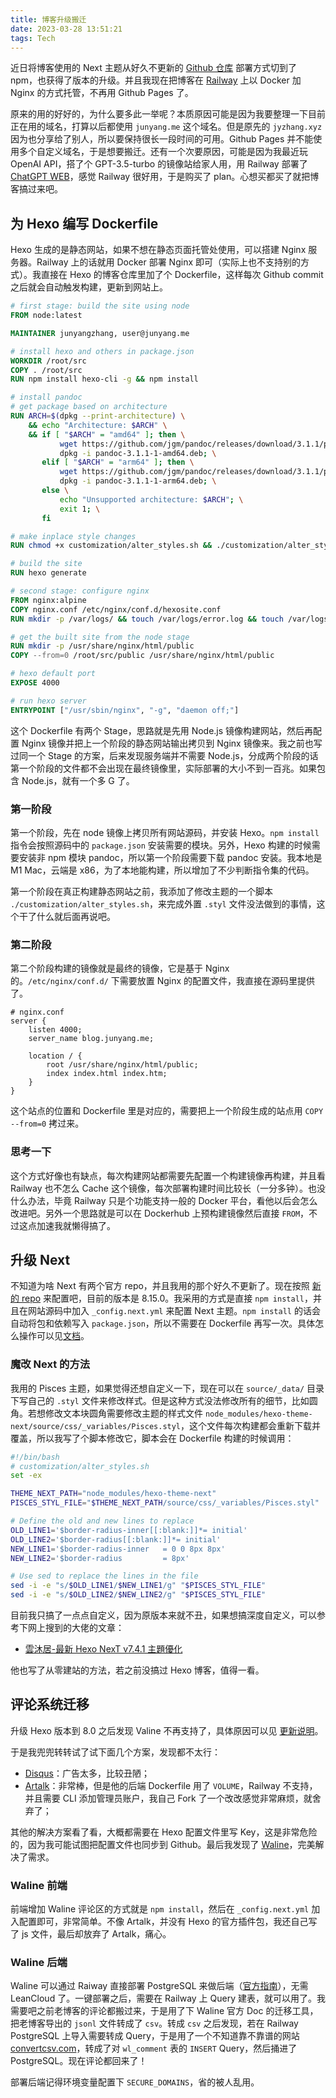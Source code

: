 ```yaml
---
title: 博客升级搬迁
date: 2023-03-28 13:51:21
tags: Tech
---
```


近日将博客使用的 Next 主题从好久不更新的 [Github 仓库](https://github.com/theme-next/hexo-theme-next) 部署方式切到了 npm，也获得了版本的升级。并且我现在把博客在 [Railway](railway.app) 上以 Docker 加 Nginx 的方式托管，不再用 Github Pages 了。

原来的用的好好的，为什么要多此一举呢？本质原因可能是因为我要整理一下目前正在用的域名，打算以后都使用 `junyang.me` 这个域名。但是原先的 `jyzhang.xyz` 因为也分享给了别人，所以要保持很长一段时间的可用。Github Pages 并不能使用多个自定义域名，于是想要搬迁。还有一个次要原因，可能是因为我最近玩 OpenAI API，搭了个 GPT-3.5-turbo 的镜像站给家人用，用 Railway 部署了 [ChatGPT WEB](https://github.com/Chanzhaoyu/chatgpt-web)，感觉 Railway 很好用，于是购买了 plan。心想买都买了就把博客搞过来吧。

## 为 Hexo 编写 Dockerfile

Hexo 生成的是静态网站，如果不想在静态页面托管处使用，可以搭建 Nginx 服务器。Railway 上的话就用 Docker 部署 Nginx 即可（实际上也不支持别的方式）。我直接在 Hexo 的博客仓库里加了个 Dockerfile，这样每次 Github commit 之后就会自动触发构建，更新到网站上。

```Dockerfile
# first stage: build the site using node
FROM node:latest

MAINTAINER junyangzhang, user@junyang.me

# install hexo and others in package.json
WORKDIR /root/src
COPY . /root/src
RUN npm install hexo-cli -g && npm install

# install pandoc
# get package based on architecture
RUN ARCH=$(dpkg --print-architecture) \
    && echo "Architecture: $ARCH" \
    && if [ "$ARCH" = "amd64" ]; then \
           wget https://github.com/jgm/pandoc/releases/download/3.1.1/pandoc-3.1.1-1-amd64.deb && \
           dpkg -i pandoc-3.1.1-1-amd64.deb; \
       elif [ "$ARCH" = "arm64" ]; then \
           wget https://github.com/jgm/pandoc/releases/download/3.1.1/pandoc-3.1.1-1-arm64.deb && \
           dpkg -i pandoc-3.1.1-1-arm64.deb; \
       else \
           echo "Unsupported architecture: $ARCH"; \
           exit 1; \
       fi

# make inplace style changes
RUN chmod +x customization/alter_styles.sh && ./customization/alter_styles.sh

# build the site
RUN hexo generate

# second stage: configure nginx
FROM nginx:alpine
COPY nginx.conf /etc/nginx/conf.d/hexosite.conf
RUN mkdir -p /var/logs/ && touch /var/logs/error.log && touch /var/logs/nginx.pid

# get the built site from the node stage
RUN mkdir -p /usr/share/nginx/html/public
COPY --from=0 /root/src/public /usr/share/nginx/html/public

# hexo default port
EXPOSE 4000

# run hexo server
ENTRYPOINT ["/usr/sbin/nginx", "-g", "daemon off;"]
```

这个 Dockerfile 有两个 Stage，思路就是先用 Node.js 镜像构建网站，然后再配置 Nginx 镜像并把上一个阶段的静态网站输出拷贝到 Nginx 镜像来。我之前也写过同一个 Stage 的方案，后来发现服务端并不需要 Node.js，分成两个阶段的话第一个阶段的文件都不会出现在最终镜像里，实际部署的大小不到一百兆。如果包含 Node.js，就有一个多 G 了。

### 第一阶段

第一个阶段，先在 node 镜像上拷贝所有网站源码，并安装 Hexo。`npm install` 指令会按照源码中的 `package.json` 安装需要的模块。另外，Hexo 构建的时候需要安装非 npm 模块 pandoc，所以第一个阶段需要下载 pandoc 安装。我本地是 M1 Mac，云端是 x86，为了本地能构建，所以增加了不少判断指令集的代码。

第一个阶段在真正构建静态网站之前，我添加了修改主题的一个脚本 `./customization/alter_styles.sh`，来完成外置 `.styl` 文件没法做到的事情，这个干了什么就后面再说吧。

### 第二阶段

第二个阶段构建的镜像就是最终的镜像，它是基于 Nginx 的。`/etc/nginx/conf.d/` 下需要放置 Nginx 的配置文件，我直接在源码里提供了。

```nginx
# nginx.conf
server {
    listen 4000;
    server_name blog.junyang.me;

    location / {
        root /usr/share/nginx/html/public;
        index index.html index.htm;
    }
}
```

这个站点的位置和 Dockerfile 里是对应的，需要把上一个阶段生成的站点用 `COPY --from=0` 拷过来。

### 思考一下

这个方式好像也有缺点，每次构建网站都需要先配置一个构建镜像再构建，并且看 Railway 也不怎么 Cache 这个镜像，每次部署构建时间比较长（一分多钟）。也没什么办法，毕竟 Railway 只是个功能支持一般的 Docker 平台，看他以后会怎么改进吧。另外一个思路就是可以在 Dockerhub 上预构建镜像然后直接 `FROM`，不过这点加速我就懒得搞了。

## 升级 Next

不知道为啥 Next 有两个官方 repo，并且我用的那个好久不更新了。现在按照 [新的 repo](https://github.com/next-theme/hexo-theme-next) 来配置吧，目前的版本是 8.15.0。我采用的方式是直接 `npm install`，并且在网站源码中加入 `_config.next.yml` 来配置 Next 主题。`npm install` 的话会自动将包和依赖写入 `package.json`，所以不需要在 Dockerfile 再写一次。具体怎么操作可以见[文档](https://theme-next.js.org/docs/getting-started/configuration.html)。

### 魔改 Next 的方法

我用的 Pisces 主题，如果觉得还想自定义一下，现在可以在 `source/_data/` 目录下写自己的 `.styl` 文件来修改样式。但是这种方式没法修改所有的细节，比如圆角。若想修改文本块圆角需要修改主题的样式文件 `node_modules/hexo-theme-next/source/css/_variables/Pisces.styl`，这个文件每次构建都会重新下载并覆盖，所以我写了个脚本修改它，脚本会在 Dockerfile 构建的时候调用：

```bash
#!/bin/bash
# customization/alter_styles.sh
set -ex

THEME_NEXT_PATH="node_modules/hexo-theme-next"
PISCES_STYL_FILE="$THEME_NEXT_PATH/source/css/_variables/Pisces.styl"

# Define the old and new lines to replace
OLD_LINE1='$border-radius-inner[[:blank:]]*= initial'
OLD_LINE2='$border-radius[[:blank:]]*= initial'
NEW_LINE1='$border-radius-inner   = 0 0 8px 8px'
NEW_LINE2='$border-radius         = 8px'

# Use sed to replace the lines in the file
sed -i -e "s/$OLD_LINE1/$NEW_LINE1/g" "$PISCES_STYL_FILE"
sed -i -e "s/$OLD_LINE2/$NEW_LINE2/g" "$PISCES_STYL_FILE"

```

目前我只搞了一点点自定义，因为原版本来就不丑，如果想搞深度自定义，可以参考下网上搜到的大佬的文章：

- [雲沐居-最新 Hexo NexT v7.4.1 主題優化](https://zenreal.github.io/posts/44730/)

他也写了从零建站的方法，若之前没搞过 Hexo 博客，值得一看。

## 评论系统迁移

升级 Hexo 版本到 8.0 之后发现 Valine 不再支持了，具体原因可以见 [更新说明](https://github.com/next-theme/hexo-theme-next/issues/4)。

于是我兜兜转转试了试下面几个方案，发现都不太行：

 - [Disqus](https://disqus.com/)：广告太多，比较丑陋；
 - [Artalk](https://artalk.js.org/)：非常棒，但是他的后端 Dockerfile 用了 `VOLUME`，Railway 不支持，并且需要 CLI 添加管理员账户，我自己 Fork 了一个改改感觉非常麻烦，就舍弃了；

其他的解决方案看了看，大概都需要在 Hexo 配置文件里写 Key，这是非常危险的，因为我可能试图把配置文件也同步到 Github。最后我发现了 [Waline](https://waline.js.org/)，完美解决了需求。

### Waline 前端

前端增加 Waline 评论区的方式就是 `npm install`，然后在 `_config.next.yml` 加入配置即可，非常简单。不像 Artalk，并没有 Hexo 的官方插件包，我还自己写了 js 文件，最后却放弃了 Artalk，痛心。

### Waline 后端

Waline 可以通过 Raiway 直接部署 PostgreSQL 来做后端（[官方指南](https://waline.js.org/guide/deploy/railway.html)），无需 LeanCloud 了。一键部署之后，需要在 Railway 上 Query 建表，就可以用了。我需要吧之前老博客的评论都搬过来，于是用了下 Waline 官方 Doc 的迁移工具，把老博客导出的 `jsonl` 文件转成了 `csv`。转成 `csv` 之后发现，若在 Railway PostgreSQL 上导入需要转成 Query，于是用了一个不知道靠不靠谱的网站 [convertcsv.com](https://www.convertcsv.com/csv-to-sql.htm)，转成了对 `wl_comment` 表的 `INSERT` Query，然后捅进了 PostgreSQL。现在评论都回来了！

部署后端记得环境变量配置下 `SECURE_DOMAINS`，省的被人乱用。
